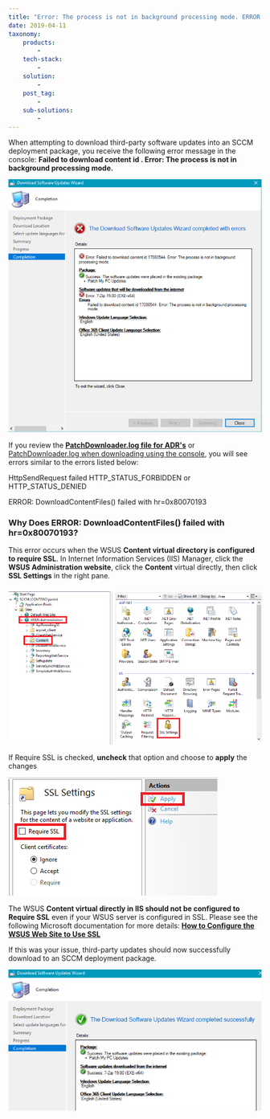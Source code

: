 ```yaml
---
title: "Error: The process is not in background processing mode. ERROR: DownloadContentFiles() failed with hr=0x80070193"
date: 2019-04-11
taxonomy:
    products:
        - 
    tech-stack:
        - 
    solution:
        - 
    post_tag:
        - 
    sub-solutions:
        - 
---
```


When attempting to download third-party software updates into an SCCM deployment package, you receive the following error message in the console: **Failed to download content id . Error: The process is not in background processing mode.**

![](/_images/download-error-0x80070193-1.png)

If you review the **[PatchDownloader.log file for ADR's](/collecting-log-files-for-patch-my-pc-support#automatic-deployment-rules-logs)** or [PatchDownloader.log when downloading using the console](/collecting-log-files-for-patch-my-pc-support#deployment-package-download-logs), you will see errors similar to the errors listed below:

HttpSendRequest failed HTTP\_STATUS\_FORBIDDEN or HTTP\_STATUS\_DENIED

ERROR: DownloadContentFiles() failed with hr=0x80070193

### Why Does ERROR: DownloadContentFiles() failed with hr=0x80070193?

This error occurs when the WSUS **Content virtual directory is configured to require SSL**. In Internet Information Services (IIS) Manager, click the **WSUS Administration website**, click the **Content** virtual directly, then click **SSL Settings** in the right pane.

### 
![](/_images/wsuscontent-ssl-settings-in-IIS.png)

If Require SSL is checked, **uncheck** that option and choose to **apply** the changes

![](/_images/wsuscontent-ssl-settings-in-IIS-1.png)

The WSUS **Content virtual directly in IIS should not be configured to Require SSL** even if your WSUS server is configured in SSL. Please see the following Microsoft documentation for more details: **[How to Configure the WSUS Web Site to Use SSL](https://docs.microsoft.com/en-us/mem/configmgr/sum/get-started/software-update-point-ssl)** 

If this was your issue, third-party updates should now successfully download to an SCCM deployment package.

![](/_images/sccm-third-party-update-download-working.png)